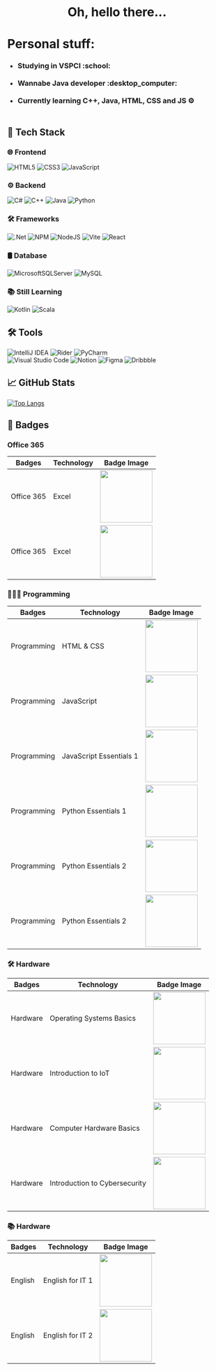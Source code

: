 <h1 align="center">  Oh, hello there... </h1>
<h1>Personal stuff:</h1>
<ul>
<h3>
  <li>Studying in VSPCI :school:</li><br>
  <li>Wannabe Java developer :desktop_computer:</li><br>
  <li>Currently learning C++, Java, HTML, CSS and JS ⚙</li> <br>
 </h3>
 </ul>

## 🚀 Tech Stack

### 🌐 Frontend
  ![HTML5](https://img.shields.io/badge/html5-%23E34F26.svg?style=for-the-badge&logo=html5&logoColor=white)
  ![CSS3](https://img.shields.io/badge/css3-%231572B6.svg?style=for-the-badge&logo=css3&logoColor=white)
  ![JavaScript](https://img.shields.io/badge/javascript-%23323330.svg?style=for-the-badge&logo=javascript&logoColor=%23F7DF1E)

### ⚙️ Backend
  ![C#](https://img.shields.io/badge/c%23-%23239120.svg?style=for-the-badge&logo=csharp&logoColor=white)
  ![C++](https://img.shields.io/badge/c++-%2300599C.svg?style=for-the-badge&logo=c%2B%2B&logoColor=white)
  ![Java](https://img.shields.io/badge/java-%23ED8B00.svg?style=for-the-badge&logo=openjdk&logoColor=white)
  ![Python](https://img.shields.io/badge/python-3670A0?style=for-the-badge&logo=python&logoColor=ffdd54)

### 🛠️ Frameworks
  ![.Net](https://img.shields.io/badge/.NET-5C2D91?style=for-the-badge&logo=.net&logoColor=white)
  ![NPM](https://img.shields.io/badge/NPM-%23CB3837.svg?style=for-the-badge&logo=npm&logoColor=white)
  ![NodeJS](https://img.shields.io/badge/node.js-6DA55F?style=for-the-badge&logo=node.js&logoColor=white)
  ![Vite](https://img.shields.io/badge/vite-%23646CFF.svg?style=for-the-badge&logo=vite&logoColor=white)
  ![React](https://img.shields.io/badge/react-%2320232a.svg?style=for-the-badge&logo=react&logoColor=%2361DAFB)

### 🛢️ Database
  ![MicrosoftSQLServer](https://img.shields.io/badge/Microsoft%20SQL%20Server-CC2927?style=for-the-badge&logo=microsoft%20sql%20server&logoColor=white)
  ![MySQL](https://img.shields.io/badge/mysql-4479A1.svg?style=for-the-badge&logo=mysql&logoColor=white)

### 📚 Still Learning
  ![Kotlin](https://img.shields.io/badge/kotlin-%237F52FF.svg?style=for-the-badge&logo=kotlin&logoColor=white)
  ![Scala](https://img.shields.io/badge/scala-%23DC322F.svg?style=for-the-badge&logo=scala&logoColor=white)
 

## 🛠️ Tools
  ![IntelliJ IDEA](https://img.shields.io/badge/IntelliJIDEA-000000.svg?style=for-the-badge&logo=intellij-idea&logoColor=white)
  ![Rider](https://img.shields.io/badge/Rider-000000.svg?style=for-the-badge&logo=Rider&logoColor=white&color=black&labelColor=crimson)
  ![PyCharm](https://img.shields.io/badge/pycharm-143?style=for-the-badge&logo=pycharm&logoColor=black&color=black&labelColor=green)
  <br>
  ![Visual Studio Code](https://img.shields.io/badge/Visual%20Studio%20Code-0078d7.svg?style=for-the-badge&logo=visual-studio-code&logoColor=white)
  ![Notion](https://img.shields.io/badge/Notion-%23000000.svg?style=for-the-badge&logo=notion&logoColor=white)
  ![Figma](https://img.shields.io/badge/figma-%23F24E1E.svg?style=for-the-badge&logo=figma&logoColor=white)
  ![Dribbble](https://img.shields.io/badge/Dribbble-EA4C89?style=for-the-badge&logo=dribbble&logoColor=white)

## 📈 GitHub Stats

[![Top Langs](https://github-readme-stats.vercel.app/api/top-langs/?username=kkdinev20)](https://github.com/anuraghazra/github-readme-stats)

## 🥇 Badges
### Office 365
| **Badges**   | **Technology**       | **Badge Image**                                                                                       |
|--------------|----------------------|-------------------------------------------------------------------------------------------------------|
| Office 365   | Excel                | <img src="https://images.credly.com/size/340x340/images/b9912ce7-7c17-40bc-afbb-ca4251ea1416/MOS_Word.png" width="120px" height="120px"> |
| Office 365   | Excel                | <img src="https://images.credly.com/images/d0790dc7-5127-4262-a492-1b60030b0114/MOS_Excel.png" width="120px" height="120px">            |

### 👨🏻‍💻 Programming
| **Badges**   | **Technology**       | **Badge Image**                                                                                       |
|--------------|----------------------|-------------------------------------------------------------------------------------------------------|
| Programming  | HTML & CSS     | <img src="https://images.credly.com/size/340x340/images/241488f4-9110-41aa-804e-51a8f8ba430d/MTA-Introduction_to_Programming_Using_HTML_and_CSS-600x600.png" width="120px" height="120px"> |
| Programming  | JavaScript           | <img src="https://images.credly.com/size/680x680/images/ef99b79e-fd54-4eb5-b2a4-bf17e92a4837/ITS-Badges_JavaScript_1200px.png" width="120px" height="120px"> |
| Programming  | JavaScript Essentials 1 | <img src="https://images.credly.com/size/110x110/images/b93bf373-3da6-4ada-9879-a0c39d6a11f8/image.png" width="120px" height="120px"> |
| Programming  | Python Essentials 1 | <img src="https://images.credly.com/size/340x340/images/68c0b94d-f6ac-40b1-a0e0-921439eb092e/image.png" width="120px" height="120px"> |
| Programming  | Python Essentials 2 | <img src="https://images.credly.com/size/340x340/images/3f802526-7274-4230-91ab-f6d1a35340e6/image.png" width="120px" height="120px"> |
| Programming  | Python Essentials 2 | <img src="https://images.credly.com/size/340x340/images/3f802526-7274-4230-91ab-f6d1a35340e6/image.png" width="120px" height="120px"> |

### 🛠️ Hardware
| **Badges**   | **Technology**       | **Badge Image**                                                                                       |
|--------------|----------------------|-------------------------------------------------------------------------------------------------------| 
| Hardware  | Operating Systems Basics    | <img src="https://images.credly.com/size/340x340/images/dcdf1a3c-2594-4f4c-a33a-050b4bca58b5/image.png" width="120px" height="120px"> |
| Hardware  | Introduction to IoT    | <img src="https://images.credly.com/images/fce226c2-0f13-4e17-b60c-24fa6ffd88cb/Intro2IoT.png" width="120px" height="120px"> |
| Hardware  | Computer Hardware Basics    | <img src="https://images.credly.com/size/340x340/images/19e742ef-13be-4d26-87ed-ac8f5fd0643c/image.png" width="120px" height="120px"> |
| Hardware  | Introduction to Cybersecurity   | <img src="https://images.credly.com/size/340x340/images/af8c6b4e-fc31-47c4-8dcb-eb7a2065dc5b/I2CS__1_.png" width="120px" height="120px"> |

### 📚 Hardware
| **Badges**   | **Technology**       | **Badge Image**                                                                                       |
|--------------|----------------------|-------------------------------------------------------------------------------------------------------| 
| English  | English for IT 1   | <img src="https://images.credly.com/images/77b1ea15-6287-4d97-8ecd-c5afa2d137ea/image.png" width="120px" height="120px"> |
| English  | English for IT 2  | <img src="https://images.credly.com/images/ca317486-3494-488b-b2a7-b49270d98f21/image.png" width="120px" height="120px"> |

